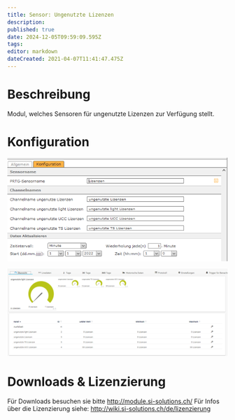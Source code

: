 ```yaml
---
title: Sensor: Ungenutzte Lizenzen
description: 
published: true
date: 2024-12-05T09:59:09.595Z
tags: 
editor: markdown
dateCreated: 2021-04-07T11:41:47.475Z
---
```


# Beschreibung
Modul, welches Sensoren für ungenutzte Lizenzen zur Verfügung stellt.
# Konfiguration
![Unusedlicenses](/uploads/prtg/unusedlicenses.png "Unusedlicenses")

![Licensesensor](/uploads/prtg/licensesensor.png "Licensesensor")
# Downloads & Lizenzierung
Für Downloads besuchen sie bitte http://module.si-solutions.ch/
Für Infos über die Lizenzierung siehe: http://wiki.si-solutions.ch/de/lizenzierung